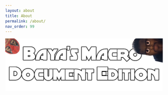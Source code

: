 ```yaml
---
layout: about
title: About
permalink: /about/
nav_order: 99
---
```


<a href="/assets/images/Title_Logo.png"><img src="/assets/images/Title_Logo.png" width="720"></a>
